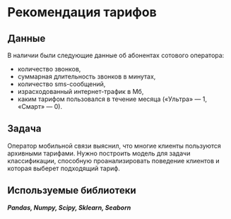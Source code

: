 # Рекомендация тарифов

## Данные

В наличии были следующие данные об абонентах сотового оператора:

 * количество звонков,
 * суммарная длительность звонков в минутах,
 * количество sms-сообщений,
 * израсходованный интернет-трафик в Мб,
 * каким тарифом пользовался в течение месяца («Ультра» — 1, «Смарт» — 0).
 
 ## Задача
 
Оператор мобильной связи выяснил, что  многие клиенты пользуются архивными тарифами. Нужно построить модель для задачи классификации, способную проанализировать поведение клиентов и которая выберет подходящий тариф. 

## Используемые библиотеки

***Pandas, Numpy, Scipy, Sklearn, Seaborn***
